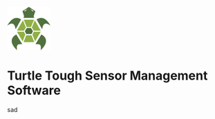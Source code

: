 ![Turtle Tough Logo](https://github.com/IPI-Patrick/turtle-tough-app-release/blob/main/logo.png)
# Turtle Tough Sensor Management Software
sad
